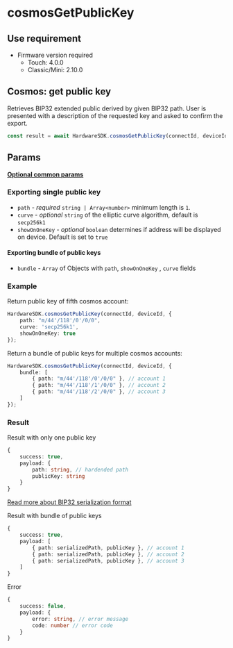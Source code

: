 # cosmosGetPublicKey

## Use requirement

* Firmware version required
  * Touch: 4.0.0
  * Classic/Mini: 2.10.0

## Cosmos: get public key

Retrieves BIP32 extended public derived by given BIP32 path. User is presented with a description of the requested key and asked to confirm the export.

```typescript
const result = await HardwareSDK.cosmosGetPublicKey(connectId, deviceId, params);
```

## Params

[**Optional common params**](../common-params.md)

### Exporting single public key

* `path` - _required_ `string | Array<number>` minimum length is `1`.&#x20;
* `curve` - _optional_ `string` of the elliptic curve algorithm, default is `secp256k1`
* `showOnOneKey` - _optional_ `boolean` determines if address will be displayed on device. Default is set to `true`

#### Exporting bundle of public keys

* `bundle` - `Array` of Objects with `path`, `showOnOneKey` , `curve` fields

### Example

Return public key of fifth cosmos account:

```typescript
HardwareSDK.cosmosGetPublicKey(connectId, deviceId, {
    path: "m/44'/118'/0'/0/0",
    curve: 'secp256k1',
    showOnOneKey: true
});
```

Return a bundle of public keys for multiple cosmos accounts:

```typescript
HardwareSDK.cosmosGetPublicKey(connectId, deviceId, {
    bundle: [
        { path: "m/44'/118'/0'/0/0" }, // account 1
        { path: "m/44'/118'/1'/0/0" }, // account 2
        { path: "m/44'/118'/2'/0/0" }, // account 3
    ]
});
```

### Result

Result with only one public key

```typescript
{
    success: true,
    payload: {
        path: string, // hardended path
        publicKey: string
    }
}
```

[Read more about BIP32 serialization format](https://github.com/bitcoin/bips/blob/master/bip-0032.mediawiki#Serialization\_format)

Result with bundle of public keys

```typescript
{
    success: true,
    payload: [
        { path: serializedPath, publicKey }, // account 1
        { path: serializedPath, publicKey }, // account 2
        { path: serializedPath, publicKey }, // account 3
    ]
}
```

Error

```typescript
{
    success: false,
    payload: {
        error: string, // error message
        code: number // error code
    }
}
```
